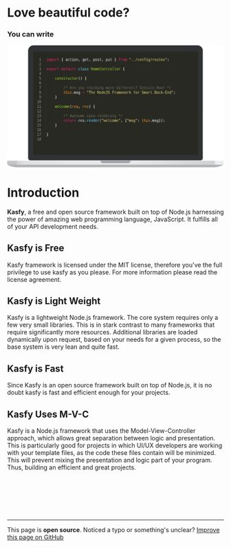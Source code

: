 
# Love beautiful code? 
### You can write
![image](https://github.com/kasfy/assets/blob/master/images/banner.png?raw=true)

# Introduction

**Kasfy**, a free and open source framework built on top of Node.js harnessing the power of amazing web programming language, JavaScript. It fulfills all of your API development needs.

## Kasfy is Free
Kasfy framework is licensed under the MIT license, therefore you've the full privilege to use kasfy as you please. For more information please read the license agreement.

## Kasfy is Light Weight
Kasfy is a lightweight Node.js framework. The core system requires only a few very small libraries. This is in stark contrast to many frameworks that require significantly more resources. Additional libraries are loaded dynamically upon request, based on your needs for a given process, so the base system is very lean and quite fast.

## Kasfy is Fast
Since Kasfy is an open source framework built on top of Node.js, it is no doubt kasfy is fast and efficient enough for your projects. 

## Kasfy Uses M-V-C
Kasfy is a Node.js framework that uses the Model-View-Controller approach, which allows great separation between logic and presentation. This is particularly good for projects in which UI/UX developers are working with your template files, as the code these files contain will be minimized. This will prevent mixing the presentation and logic part of your program. Thus, building an efficient and great projects. 

<br/><br/><br/><br/><br/><hr/>
This page is <b>open source</b>. Noticed a typo or something's unclear? [Improve this page on GitHub](https://github.com/kasfy/kasfy.github.io)
